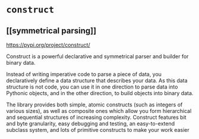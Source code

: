 # `construct`
## [[symmetrical parsing]]

https://pypi.org/project/construct/

Construct is a powerful declarative and symmetrical parser and builder for binary data.

Instead of writing imperative code to parse a piece of data, you declaratively define a data structure that describes your data. As this data structure is not code, you can use it in one direction to parse data into Pythonic objects, and in the other direction, to build objects into binary data.

The library provides both simple, atomic constructs (such as integers of various sizes), as well as composite ones which allow you form hierarchical and sequential structures of increasing complexity. Construct features bit and byte granularity, easy debugging and testing, an easy-to-extend subclass system, and lots of primitive constructs to make your work easier
